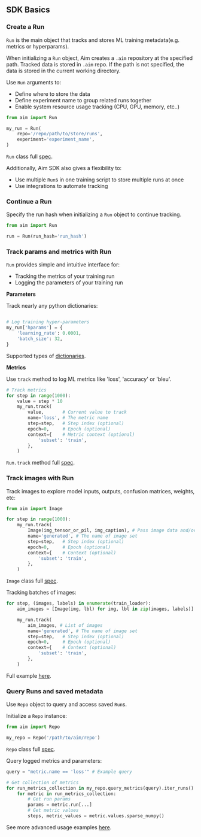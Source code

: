## SDK Basics

### Create a Run

`Run` is the main object that tracks and stores ML training metadata(e.g. metrics or hyperparams).

When initializing a `Run` object, Aim creates a `.aim` repository at the specified path.
Tracked data is stored in `.aim` repo.
If the path is not specified, the data is stored in the current working directory.

Use `Run` arguments to:
 - Define where to store the data
 - Define experiment name to group related runs together
 - Enable system resource usage tracking (CPU, GPU, memory, etc..)

```python
from aim import Run

my_run = Run(
    repo='/repo/path/to/store/runs',
    experiment='experiment_name',
)
```
`Run` class full [spec](../refs/sdk.html#aim.sdk.run.Run).

Additionally, Aim SDK also gives a flexibility to:
- Use multiple `Run`s in one training script to store multiple runs at once
- Use integrations to automate tracking

### Continue a Run

Specify the run hash when initializing a `Run` object to continue tracking.

```python
from aim import Run

run = Run(run_hash='run_hash')
```

### Track params and metrics with Run

`Run` provides simple and intuitive interface for:
- Tracking the metrics of your training run
- Logging the parameters of your training run

**Parameters**

Track nearly any python dictionaries:
```python

# Log training hyper-parameters
my_run['hparams'] = {
    'learning_rate': 0.0001,
    'batch_size': 32,
}
```
Supported types of [dictionaries](https://github.com/aimhubio/aim/blob/main/aim/storage/types.py#L19).

**Metrics**

Use `track` method to log ML metrics like 'loss', 'accuracy' or 'bleu'.
```python
# Track metrics
for step in range(1000):
    value = step * 10
    my_run.track(
        value,       # Current value to track
        name='loss', # The metric name
        step=step,   # Step index (optional)
        epoch=0,     # Epoch (optional)
        context={    # Metric context (optional)
            'subset': 'train',
        },
    )

```
`Run.track` method full [spec](../refs/sdk.html#aim.sdk.run.Run.track).

### Track images with Run

Track images to explore model inputs, outputs, confusion matrices, weights, etc:

```python
from aim import Image

for step in range(1000):
    my_run.track(
        Image(img_tensor_or_pil, img_caption), # Pass image data and/or caption
        name='generated', # The name of image set
        step=step,   # Step index (optional)
        epoch=0,     # Epoch (optional)
        context={    # Context (optional)
            'subset': 'train',
        },
    )

```
`Image` class full [spec](../refs/sdk.html#module-aim.sdk.objects.image).

Tracking batches of images:

```python
for step, (images, labels) in enumerate(train_loader):
    aim_images = [Image(img, lbl) for img, lbl in zip(images, labels)]

    my_run.track(
        aim_images, # List of images
        name='generated', # The name of image set
        step=step,   # Step index (optional)
        epoch=0,     # Epoch (optional)
        context={    # Context (optional)
            'subset': 'train',
        },
    )
```

Full example [here](https://github.com/aimhubio/aim/blob/main/examples/pytorch_track_images.py).

### Query Runs and saved metadata

Use `Repo` object to query and access saved `Run`s.

Initialize a `Repo` instance:

```python
from aim import Repo

my_repo = Repo('/path/to/aim/repo')
```
`Repo` class full [spec](../refs/sdk.html#aim.sdk.repo.Repo).

Query logged metrics and parameters:

```python
query = "metric.name == 'loss'" # Example query

# Get collection of metrics
for run_metrics_collection in my_repo.query_metrics(query).iter_runs():
    for metric in run_metrics_collection:
        # Get run params
        params = metric.run[...]
        # Get metric values
        steps, metric_values = metric.values.sparse_numpy()
```
See more advanced usage examples [here](https://colab.research.google.com/drive/14rIAjpEyklf5fSMiRbyZs6iYG7IVibcI).
